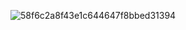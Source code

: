 ![58f6c2a8f43e1c644647f8bbed31394](https://user-images.githubusercontent.com/101326415/162115394-7cee7213-3f62-42ae-a262-37f0c140a71f.png)

